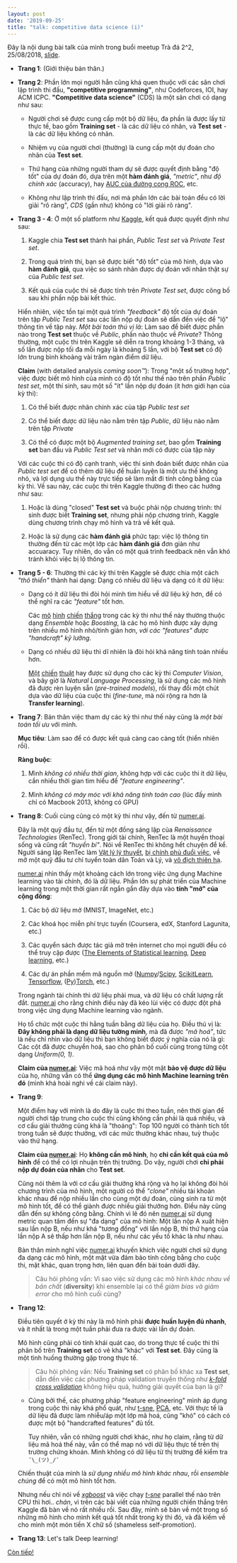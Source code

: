 ```yaml
---
layout: post
date: '2019-09-25'
title: "talk: competitive data science (i)"
---
```


Đây là nội dung bài talk của mình trong buổi meetup Trà đá 2^2, 25/08/2018, [slide](https://docs.google.com/presentation/d/1-g6w62GC8ikhBpVFwkLJaQ1A1yaDiZ55Ig-nI8nfzVI/).

* **Trang 1**: (Giới thiệu bản thân.)

* **Trang 2**: Phần lớn mọi người hẳn cũng khá quen thuộc với các sân chơi lập trình thi đấu, **"competitive programming"**, như Codeforces, IOI, hay ACM ICPC. **"Competitive data science"** (CDS) là một sân chơi có dạng như sau:

    - Người chơi sẽ được cung cấp một bộ dữ liệu, đa phần là được lấy từ thực tế, bao gồm **Training set** - là các dữ liệu có nhãn, và **Test set** - là các dữ liệu không có nhãn.

    - Nhiệm vụ của người chơi (thường) là cung cấp một dự đoán cho nhãn của **Test set**.

    - Thứ hạng của những người tham dự sẽ được quyết định bằng "độ tốt" của dự đoán đó, dựa trên một **hàm đánh giá**, *"metric"*, như *độ chính xác* (accuracy), hay [AUC của đường cong ROC](https://en.wikipedia.org/wiki/Receiver_operating_characteristic), etc.

    * Không như lập trình thi đấu, nơi mà phần lớn các bài toán đều có lời giải "rõ ràng", *CDS* (gần như) không có "lời giải rõ ràng".

* **Trang 3 - 4**: Ở một số platform như [Kaggle](https://kaggle.com/), kết quả được quyết định như sau:

    1. Kaggle chia **Test set** thành hai phần, *Public Test set* và *Private Test set*.

    2. Trong quá trình thi, bạn sẽ được biết "độ tốt" của mô hình, dựa vào **hàm đánh giá**, qua việc so sánh nhãn được dự đoán với nhãn thật sự của *Public test set*.

    3. Kết quả của cuộc thi sẽ được tính trên *Private Test set*, được công bố sau khi phần nộp bài kết thúc.

    Hiển nhiên, việc tồn tại một quá trình *"feedback"* độ tốt của dự đoán trên tập *Public Test set* sau các lần nộp dự đoán sẽ dẫn đến việc để "lộ" thông tin về tập này. *Một bài toán thú vị là*: Làm sao để biết được phần nào trong **Test set** thuộc về *Public*, phần nào thuộc về *Private*? Thông thường, một cuộc thi trên Kaggle sẽ diễn ra trong khoảng 1-3 tháng, và số lần được nộp tối đa mỗi ngày là khoảng 5 lần, với bộ **Test set** có độ lớn trung bình khoảng vài trăm ngàn điểm dữ liệu.

    **Claim** (with detailed analysis *coming soon™*): Trong "một số trường hợp", việc được biết mô hình của mình có độ tốt như thế nào trên phần *Public test set*, một thí sinh, sau một số "ít" lần nộp dự đoán (ít hơn giới hạn của kỳ thi):

    1. Có thể biết được nhãn chính xác của tập *Public test set*

    2. Có thể biết được dữ liệu nào nằm trên tập *Public*, dữ liệu nào nằm trên tập *Private*

    3. Có thể có được một bộ *Augmented training set*, bao gồm **Training set** ban đầu và *Public Test set* và nhãn mới có được của tập này

    Với các cuộc thi có độ cạnh tranh, việc thí sinh đoán biết được nhãn của *Public test set* để có thêm dữ liệu để huấn luyện là một ưu thế không nhỏ, và lợi dụng ưu thế này trực tiếp sẽ làm mất đi tính công bằng của kỳ thi. Về sau này, các cuộc thi trên Kaggle thường đi theo các hướng như sau:

    1. Hoặc là dùng "closed" **Test set** và buộc phải nộp chương trình: thí sinh được biết **Training set**, nhưng phải nộp chương trình, Kaggle dùng chương trình chạy mô hình và trả về kết quả.

    2. Hoặc là sử dụng các **hàm đánh giá** phức tạp: việc lộ thông tin thường đến từ các một lớp các **hàm đánh giá** đơn giản như accuaracy. Tuy nhiên, do vẫn có một quá trình feedback nên vẫn khó tránh khỏi việc bị lộ thông tin.

* **Trang 5 - 6**: Thường thì các kỳ thi trên Kaggle sẽ được chia một cách *"thô thiển"* thành hai dạng: Dạng có nhiều dữ liệu và dạng có ít dữ liệu:

    - Dạng có ít dữ liệu thì đòi hỏi mình tìm hiểu về dữ liệu kỹ hơn, để có thể nghĩ ra các *"feature"* tốt hơn.

        Các [mô](http://blog.kaggle.com/2017/12/28/mercedez-benz-greener-masking-first-place/) [hình](http://blog.kaggle.com/2017/09/21/instacart-market-basket-analysis-winners-interview-2nd-place-kazuki-onodera/) [chiến](http://blog.kaggle.com/2017/05/11/two-sigma-financial-modeling-code-competition-5th-place-winners-interview-team-best-fitting-bestfitting-zero-circlecircle/) [thắng](http://blog.kaggle.com/2017/03/17/outbrain-click-prediction-competition-winners-interview-2nd-place-team-brain-afk-darragh-marios-mathias-alexey/) trong các kỳ thi như thế này thường thuộc dạng *Ensemble* hoặc *Boosting*, là các họ mô hình được xây dựng trên nhiều mô hình nhỏ/tinh giản hơn, *với các "features" được "handcraft" kỹ lưỡng*.

    - Dạng có nhiều dữ liệu thì dĩ nhiên là đòi hỏi khả năng tính toán nhiều hơn.

        [Một](http://blog.kaggle.com/2017/12/22/carvana-image-masking-first-place-interview/) [chiến](http://blog.kaggle.com/2017/10/17/planet-understanding-the-amazon-from-space-1st-place-winners-interview/) [thuật](http://blog.kaggle.com/2017/08/22/intel-mobileodt-cervical-cancer-screening-competition-1st-place-winners-interview-team-towards-empirically-stable-training/) hay được sử dụng cho các kỳ thi *Computer Vision*, và bây giờ là *Natural Language Processing*, là sử dụng các mô hình đã được rèn luyện sẵn (*pre-trained models*), rồi thay đổi một chút dựa vào dữ liệu của cuộc thi (*fine-tune*, mà nói rộng ra hơn là **Transfer learning**).

* **Trang 7**: Bản thân việc tham dự các kỳ thi như thế này cũng là *một bài toán tối ưu* với mình.

    **Mục tiêu**: Làm sao để có được kết quả càng cao càng tốt (hiển nhiên rồi).

    **Ràng buộc**:

    1. Mình *không có nhiều thời gian*, không hợp với các cuộc thi ít dữ liệu, cần nhiều thời gian tìm hiểu để *"feature engineering"*.

    2. Mình *không có máy móc với khả năng tính toán cao* (lúc đấy mình chỉ có Macbook 2013, không có GPU)

* **Trang 8**: Cuối cùng cũng có một kỳ thi như vậy, đến từ [numer.ai](numer.ai).

    Đây là một quỹ đầu tư, đến từ một đồng sáng lập của *Renaissance Technologies* (RenTec). Trong giới tài chính, RenTec là một huyền thoại sống và cũng rất *"huyền bí"*. Nói về RenTec thì không hết chuyện để kể. Người sáng lập RenTec làm [Vật lý lý thuyết](https://en.wikipedia.org/wiki/Jim_Simons_(mathematician)), [bị chính phủ đuổi việc](https://www.ted.com/talks/jim_simons_a_rare_interview_with_the_mathematician_who_cracked_wall_street), về mở một quỹ đầu tư chỉ tuyển toàn dân Toán và Lý, và [vô địch thiên hạ](https://www.bloomberg.com/news/articles/2019-03-07/jim-simons-reveals-clues-to-medallion-fund-s-long-unrivaled-run).

    [numer.ai](numer.ai) nhìn thấy một khoảng cách lớn trong việc ứng dụng Machine learning vào tài chính, đó là dữ liệu. Phần lớn sự phát triển của Machine learning trong một thời gian rất ngắn gần đây dựa vào **tính "mở" của cộng đồng**:

    1. Các bộ dữ liệu mở (MNIST, ImageNet, etc.)

    2. Các khoá học miễn phí trực tuyến (Coursera, edX, Stanford Lagunita, etc.)

    3. Các quyển sách được tác giả mở trên internet cho mọi người đều có thể truy cập được ([The Elements of Statistical learning](https://web.stanford.edu/~hastie/ElemStatLearn/), [Deep learning](http://www.deeplearningbook.org/), etc.)

    4. Các dự án phần mềm mã nguồn mở ([Numpy](https://github.com/numpy/numpy)/[Scipy](https://github.com/scipy/scipy), [ScikitLearn](https://github.com/scikit-learn/scikit-learn), [Tensorflow](https://github.com/tensorflow/tensorflow), ([Py](https://github.com/pytorch/pytorch))[Torch](https://github.com/torch/torch7), etc.)

    Trong ngành tài chính thì dữ liệu phải mua, và dữ liệu có chất lượng rất đắt. [numer.ai](numer.ai) cho rằng chính điều này đã kéo lùi việc có được đột phá trong việc ứng dụng Machine learning vào ngành.

    Họ tổ chức một cuộc thi hằng tuần bằng dữ liệu của họ. Điều thú vị là: **Đây không phải là dạng dữ liệu tường minh**, mà đã được *"mã hoá"*, tức là nếu chỉ nhìn vào dữ liệu thì bạn không biết được ý nghĩa của nó là gì: Các cột đã được chuyển hoá, sao cho phân bố cuối cùng trong từng cột dạng *Uniform(0, 1)*.

    **Claim của [numer.ai](numer.ai)**: Việc mã hoá như vậy một mặt **bảo vệ được dữ liệu** của họ, những vẫn có thể **ứng dụng các mô hình Machine learning trên đó** (mình khá hoài nghi về cái claim này).

* **Trang 9**:

    Một điểm hay với mình là do đây là cuộc thi theo tuần, nên thời gian để người chơi tập trung cho cuộc thi cũng không cần phải là quá nhiều, và cơ cấu giải thưởng cũng khá là "thoáng": Top 100 người có thành tích tốt trong tuần sẽ được thưởng, với các mức thưởng khác nhau, tuỳ thuộc vào thứ hạng.

    **Claim của [numer.ai](numer.ai)**: Họ **không cần mô hình**, họ **chỉ cần kết quả của mô hình** để có thể có lợi nhuận trên thị trường. Do vậy, người chơi **chỉ phải nộp dự đoán của nhãn** cho **Test set**.

    Cũng nói thêm là với cơ cấu giải thưởng khá rộng và họ lại không đòi hỏi chương trình của mô hình, một người có thể *"clone"* nhiều tài khoản khác nhau để nộp nhiều lần cho cùng một dự đoán, cùng sinh ra từ một mô hình tốt, để có thể giành được nhiều giải thưởng hơn. Điều này cũng dẫn đến sự không công bằng. Chính vì lẽ đó nên [numer.ai](numer.ai) sử dụng metric quan tâm đến sự "đa dạng" của mô hình: Một lần nộp A xuất hiện sau lần nộp B, nếu như khá "tương đồng" với lần nộp B, thì thứ hạng của lần nộp A sẽ thấp hơn lần nộp B, nếu như các yếu tố khác là như nhau.

    Bản thân mình nghĩ việc [numer.ai](numer.ai) khuyến khích việc người chơi sử dụng đa dạng các mô hình, một mặt vừa đảm bảo tính công bằng cho cuộc thi, mặt khác, quan trọng hơn, liên quan đến bài toán dưới đây.

    > Câu hỏi phỏng vấn: Vì sao việc sử dụng các mô hình *khác nhau về bản chất* (**diversity**) khi ensemble lại có thể *giảm bias và giảm error* cho mô hình cuối cùng?

* **Trang 12**:

    Điều tiên quyết ở kỳ thi này là mô hình phải **được huấn luyện đủ nhanh**, và ít nhất là trong một tuần phải đưa ra được vài lần dự đoán.

    Mô hình cũng phải có tính khái quát cao, do trong thực tế cuộc thi thì phân bố trên **Training set** có vẻ khá "khác" với **Test set**. Đây cũng là một tình huống thường gặp trong thực tế.

    > Câu hỏi phỏng vấn: Nếu **Training set** có phân bố khác xa **Test set**, dẫn đến việc các phương pháp validation truyền thống như *[k-fold cross validation](https://en.wikipedia.org/wiki/Cross-validation_(statistics)#k-fold_cross-validation)* không hiệu quả, hướng giải quyết của bạn là gì?

    - Cũng bởi thế, các phương pháp "feature engineering" mình áp dụng trong cuộc thi này khá phổ quát, như [t-sne](https://lvdmaaten.github.io/tsne/), [PCA](https://en.wikipedia.org/wiki/Principal_component_analysis), etc. Với thực tế là dữ liệu đã được làm nhiễu/áp một lớp mã hoá, cũng "khó" có cách có được một bộ "handcrafted features" đủ tốt.

        Tuy nhiên, vẫn có những người chơi khác, như họ claim, rằng từ dữ liệu mã hoá thế này, vẫn có thể map nó với dữ liệu thực tế trên thị trường chứng khoán. Mình không có dữ liệu từ thị trường để kiểm tra `¯\_(ツ)_/¯`

    Chiến thuật của mình là *sử dụng nhiều mô hình khác nhau*, rồi *ensemble chúng* để có một mô hình tốt hơn.

    Nhưng nếu chỉ nói về *[xgboost]()* và việc chạy *[t-sne]()* parallel thế nào trên CPU thì hơi.. *chán*, vì trên các bài viết của những người chiến thắng trên Kaggle đã bàn về nó rất nhiều rồi. Sau đây, mình sẽ bàn về một trong số những mô hình cho mình kết quả tốt nhất trong kỳ thi đó, và đã kiếm về cho mình một món tiền X chữ số (shameless self-promotion).

* **Trang 13**: Let's talk Deep learning!

[Còn tiếp!](https://tatd.at/machine-learning/2019-09-26-talk-cds-ii/)
